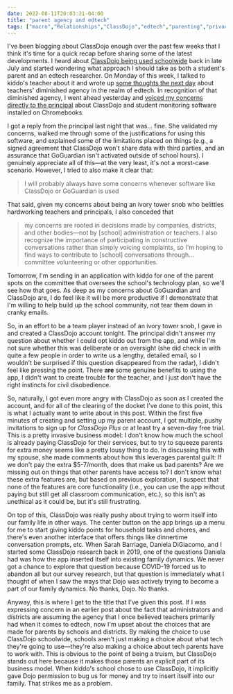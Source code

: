```yaml
---
date: 2022-08-11T20:03:21-04:00
title: "parent agency and edtech"
tags: ["macro","Relationships","ClassDojo","edtech","parenting","privacy","surveillance","student monitoring software","GoGuardian","Chromebooks","Daniela DiGiacomo","Sarah Barriage","COVID-19"]
---
```

I've been blogging about ClassDojo enough over the past few weeks that I think it's time for a quick recap before sharing some of the latest developments. I heard about [ClassDojo being used schoolwide](https://spencergreenhalgh.com/work/being-a-parent-as-an-ed-tech-researcher/) back in late July and started wondering what approach I should take as both a student's parent and an edtech researcher. On Monday of this week, I talked to kiddo's teacher about it and wrote up [some thoughts the next day](https://spencergreenhalgh.com/work/teacher-agency-and-edtech/) about teachers' diminished agency in the realm of edtech. In recognition of that diminished agency, I went ahead yesterday and [voiced my concerns directly to the principal](https://spencergreenhalgh.com/relationships/emailing-principal-about-edtech-concerns/) about ClassDojo and student monitoring software installed on Chromebooks.

I got a reply from the principal last night that was... fine. She validated my concerns, walked me through some of the justifications for using this software, and explained some of the limitations placed on things (e.g., a signed agreement that ClassDojo won't share data with third parties, and an assurance that GoGuardian isn't activated outside of school hours). I genuinely appreciate all of this—at the very least, it's not a worst-case scenario. However, I tried to also make it clear that:

> I will probably always have some concerns whenever software like ClassDojo or GoGuardian is used

That said, given my concerns about being an ivory tower snob who belittles hardworking teachers and principals, I also conceded that 

> my concerns are rooted in decisions made by companies, districts, and other bodies—not by [school] administration or teachers. I also recognize the importance of participating in constructive conversations rather than simply voicing complaints, so I'm hoping to find ways to contribute to [school] conversations through... committee volunteering or other opportunities.

Tomorrow, I'm sending in an application with kiddo for one of the parent spots on the committee that oversees the school's technology plan, so we'll see how that goes. As deep as my concerns about GoGuardian and ClassDojo are, I do feel like it will be more productive if I demonstrate that I'm willing to help build up the school community, not tear them down in cranky emails.

So, in an effort to be a team player instead of an ivory tower snob, I gave in and created a ClassDojo account tonight. The principal didn't answer my question about whether I could opt kiddo out from the app, and while I'm not sure whether this was deliberate or an oversight (she did check in with quite a few people in order to write us a lengthy, detailed email, so I wouldn't be surprised if this question disappeared from the radar), I didn't feel like pressing the point. There **are** some genuine benefits to using the app, I didn't want to create trouble for the teacher, and I just don't have the right instincts for civil disobedience. 

So, naturally, I got even more angry with ClassDojo as soon as I created the account, and for all of the clearing of the docket I've done to this point, this is what I actually want to write about in this post. Within the first five minutes of creating and setting up my parent account, I got multiple, pushy invitations to sign up for *ClassDojo Plus* or at least try a seven-day free trial. This is a pretty invasive business model: I don't know how much the school is already paying ClassDojo for their services, but to try to squeeze parents for extra money seems like a pretty lousy thing to do. In discussing this with my spouse, she made comments about how this leverages parental guilt: If we don't pay the extra $5-7/month, does that make us bad parents? Are we missing out on things that other parents have access to? I don't know what these extra features are, but based on previous exploration, I suspect that none of the features are core functionality (i.e., you can use the app without paying but still get all classroom communication, etc.), so this isn't as unethical as it could be, but it's still frustrating. 

On top of this, ClassDojo was really pushy about trying to worm itself into our family life in other ways. The center button on the app brings up a menu for me to start giving kiddo points for household tasks and chores, and there's even another interface that offers things like dinnertime conversation prompts, etc. When Sarah Barriage, Daniela DiGiacomo, and I started some ClassDojo research back in 2019, one of the questions Daniela had was how the app inserted itself into existing family dynamics. We never got a chance to explore that question because COVID-19 forced us to abandon all but our survey research, but that question is immediately what I thought of when I saw the ways that Dojo was actively trying to become a part of our family dynamics. No thanks, Dojo. No thanks.

Anyway, this is where I get to the title that I've given this post. If I was expressing concern in an earlier post about the fact that administrators and districts are assuming the agency that I once believed teachers primarily had when it comes to edtech, now I'm upset about the choices that are made for parents by schools and districts. By making the choice to use ClassDojo schoolwide, schools aren't just making a choice about what tech they're going to use—they're also making a choice about tech parents have to work with. This is obvious to the point of being a truism, but ClassDojo stands out here because it makes those parents an explicit part of its business model. When kiddo's school chose to use ClassDojo, it implicitly gave Dojo permission to bug us for money and try to insert itself into our family. That strikes me as a problem.